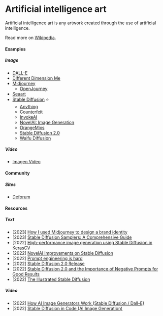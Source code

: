 # Artificial intelligence art

Artificial intelligence art is any artwork created through the use of artificial intelligence.

Read more on [Wikipedia](https://en.wikipedia.org/wiki/Artificial_intelligence_art).

#### Examples

##### Image
- [DALL-E](https://openai.com/blog/dall-e)
- [Different Dimension Me](https://h5.tu.qq.com/web/ai-2d/cartoon/index)
- [Midjourney](https://www.midjourney.com)
    - [OpenJourney](https://open-journey.github.io)
- [Seaart](https://www.seaart.ai)
- [Stable Diffusion](https://github.com/CompVis/stable-diffusion) ⭐
    - [Anything](https://huggingface.co/andite/anything-v4.0)
    - [Counterfeit](https://huggingface.co/gsdf/Counterfeit-V2.5)
    - [InvokeAI](https://invoke-ai.github.io/InvokeAI)
    - [NovelAI: Image Generation](https://docs.novelai.net)
    - [OrangeMixs](https://huggingface.co/WarriorMama777/OrangeMixs)
    - [Stable Diffusion 2.0](https://github.com/Stability-AI/stablediffusion)
    - [Waifu Diffusion](https://huggingface.co/hakurei/waifu-diffusion)

##### Video
- [Imagen Video](https://imagen.research.google/video)

#### Community

##### Sites
- [Deforum](https://deforum.github.io)

#### Resources

##### Text
- [2023] [How I used Midjourney to design a brand identity](https://uxdesign.cc/how-i-used-midjourney-to-design-a-brand-identity-394cf9ddaeed)
- [2023] [Stable Diffusion Samplers: A Comprehensive Guide](https://stable-diffusion-art.com/samplers)
- [2022] [High-performance image generation using Stable Diffusion in KerasCV](https://keras.io/guides/keras_cv/generate_images_with_stable_diffusion)
- [2022] [NovelAI Improvements on Stable Diffusion](https://blog.novelai.net/novelai-improvements-on-stable-diffusion-e10d38db82ac)
- [2022] [Prompt engineering is hard](https://xeiaso.net/blog/prompt-engineering)
- [2022] [Stable Diffusion 2.0 Release](https://stability.ai/blog/stable-diffusion-v2-release)
- [2022] [Stable Diffusion 2.0 and the Importance of Negative Prompts for Good Results](https://minimaxir.com/2022/11/stable-diffusion-negative-prompt)
- [2022] [The Illustrated Stable Diffusion](https://jalammar.github.io/illustrated-stable-diffusion)

##### Video
- [2022] [How AI Image Generators Work (Stable Diffusion / Dall-E)](https://www.youtube.com/watch?v=1CIpzeNxIhU)
- [2022] [Stable Diffusion in Code (AI Image Generation)](https://www.youtube.com/watch?v=-lz30by8-sU)
